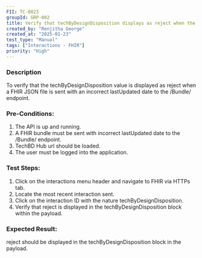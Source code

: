 ```yaml
---
FII: TC-0023
groupId: GRP-002
title: Verify that techByDesignDisposition displays as reject when the FHIR JSON file is sent with an incorrect lastUpdated date to the /Bundle/ endpoint
created_by: "Renjitha George"
created_at: "2025-01-23"
test_type: "Manual"
tags: ["Interactions - FHIR"]
priority: "High"
---
```


### Description

To verify that the techByDesignDisposition value is displayed as reject when a
FHIR JSON file is sent with an incorrect lastUpdated date to the /Bundle/
endpoint.

### Pre-Conditions:

1. The API is up and running.
2. A FHIR bundle must be sent with incorrect lastUpdated date to the /Bundle/
   endpoint.
3. TechBD Hub url should be loaded.
4. The user must be logged into the application.

### Test Steps:

1. Click on the interactions menu header and navigate to FHIR via HTTPs tab.
2. Locate the most recent interaction sent.
3. Click on the interaction ID with the nature techByDesignDisposition.
4. Verify that reject is displayed in the techByDesignDisposition block within
   the payload.

### Expected Result:

reject should be displayed in the techByDesignDisposition block in the payload.
